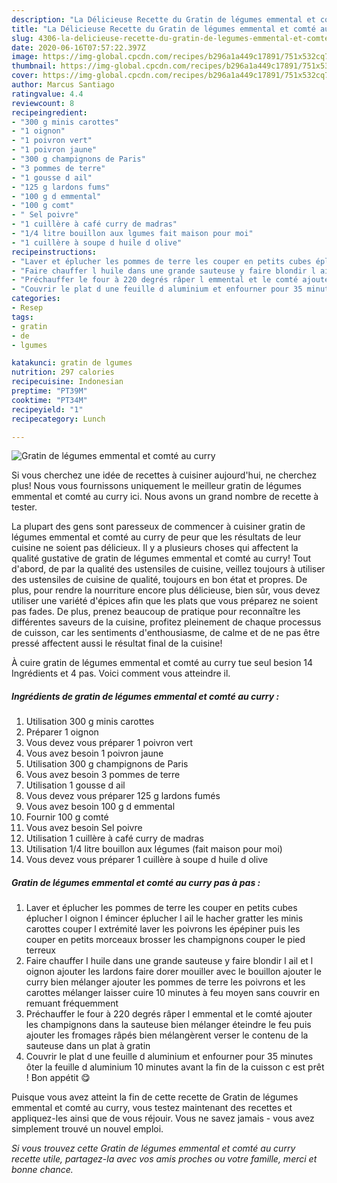```yaml
---
description: "La Délicieuse Recette du Gratin de légumes emmental et comté au curry"
title: "La Délicieuse Recette du Gratin de légumes emmental et comté au curry"
slug: 4306-la-delicieuse-recette-du-gratin-de-legumes-emmental-et-comte-au-curry
date: 2020-06-16T07:57:22.397Z
image: https://img-global.cpcdn.com/recipes/b296a1a449c17891/751x532cq70/gratin-de-legumes-emmental-et-comte-au-curry-photo-principale-de-la-recette.jpg
thumbnail: https://img-global.cpcdn.com/recipes/b296a1a449c17891/751x532cq70/gratin-de-legumes-emmental-et-comte-au-curry-photo-principale-de-la-recette.jpg
cover: https://img-global.cpcdn.com/recipes/b296a1a449c17891/751x532cq70/gratin-de-legumes-emmental-et-comte-au-curry-photo-principale-de-la-recette.jpg
author: Marcus Santiago
ratingvalue: 4.4
reviewcount: 8
recipeingredient:
- "300 g minis carottes"
- "1 oignon"
- "1 poivron vert"
- "1 poivron jaune"
- "300 g champignons de Paris"
- "3 pommes de terre"
- "1 gousse d ail"
- "125 g lardons fums"
- "100 g d emmental"
- "100 g comt"
- " Sel poivre"
- "1 cuillère à café curry de madras"
- "1/4 litre bouillon aux lgumes fait maison pour moi"
- "1 cuillère à soupe d huile d olive"
recipeinstructions:
- "Laver et éplucher les pommes de terre les couper en petits cubes éplucher l oignon l émincer éplucher l ail le hacher gratter les minis carottes couper l extrémité laver les poivrons les épépiner puis les couper en petits morceaux brosser les champignons couper le pied terreux"
- "Faire chauffer l huile dans une grande sauteuse y faire blondir l ail et l oignon ajouter les lardons faire dorer mouiller avec le bouillon ajouter le curry bien mélanger ajouter les pommes de terre les poivrons et les carottes mélanger laisser cuire 10 minutes à feu moyen sans couvrir en remuant fréquemment"
- "Préchauffer le four à 220 degrés râper l emmental et le comté ajouter les champignons dans la sauteuse bien mélanger éteindre le feu puis ajouter les fromages râpés bien mélangèrent verser le contenu de la sauteuse dans un plat à gratin"
- "Couvrir le plat d une feuille d aluminium et enfourner pour 35 minutes ôter la feuille d aluminium 10 minutes avant la fin de la cuisson c est prêt ! Bon appétit 😋"
categories:
- Resep
tags:
- gratin
- de
- lgumes

katakunci: gratin de lgumes 
nutrition: 297 calories
recipecuisine: Indonesian
preptime: "PT39M"
cooktime: "PT34M"
recipeyield: "1"
recipecategory: Lunch

---
```



![Gratin de légumes emmental et comté au curry](https://img-global.cpcdn.com/recipes/b296a1a449c17891/751x532cq70/gratin-de-legumes-emmental-et-comte-au-curry-photo-principale-de-la-recette.jpg)

Si vous cherchez une idée de recettes à cuisiner aujourd'hui, ne cherchez plus! Nous vous fournissons uniquement le meilleur gratin de légumes emmental et comté au curry ici. Nous avons un grand nombre de recette à tester.

La plupart des gens sont paresseux de commencer à cuisiner gratin de légumes emmental et comté au curry de peur que les résultats de leur cuisine ne soient pas délicieux. Il y a plusieurs choses qui affectent la qualité gustative de gratin de légumes emmental et comté au curry! Tout d'abord, de par la qualité des ustensiles de cuisine, veillez toujours à utiliser des ustensiles de cuisine de qualité, toujours en bon état et propres. De plus, pour rendre la nourriture encore plus délicieuse, bien sûr, vous devez utiliser une variété d'épices afin que les plats que vous préparez ne soient pas fades. De plus, prenez beaucoup de pratique pour reconnaître les différentes saveurs de la cuisine, profitez pleinement de chaque processus de cuisson, car les sentiments d'enthousiasme, de calme et de ne pas être pressé affectent aussi le résultat final de la cuisine!

<!--inarticleads1-->

À cuire gratin de légumes emmental et comté au curry tue seul besion 14 Ingrédients et 4 pas. Voici comment vous atteindre il.

##### Ingrédients de gratin de légumes emmental et comté au curry :

1. Utilisation 300 g minis carottes
1. Préparer 1 oignon
1. Vous devez vous préparer 1 poivron vert
1. Vous avez besoin 1 poivron jaune
1. Utilisation 300 g champignons de Paris
1. Vous avez besoin 3 pommes de terre
1. Utilisation 1 gousse d ail
1. Vous devez vous préparer 125 g lardons fumés
1. Vous avez besoin 100 g d emmental
1. Fournir 100 g comté
1. Vous avez besoin  Sel poivre
1. Utilisation 1 cuillère à café curry de madras
1. Utilisation 1/4 litre bouillon aux légumes (fait maison pour moi)
1. Vous devez vous préparer 1 cuillère à soupe d huile d olive




<!--inarticleads2-->

##### Gratin de légumes emmental et comté au curry pas à pas :

1. Laver et éplucher les pommes de terre les couper en petits cubes éplucher l oignon l émincer éplucher l ail le hacher gratter les minis carottes couper l extrémité laver les poivrons les épépiner puis les couper en petits morceaux brosser les champignons couper le pied terreux
1. Faire chauffer l huile dans une grande sauteuse y faire blondir l ail et l oignon ajouter les lardons faire dorer mouiller avec le bouillon ajouter le curry bien mélanger ajouter les pommes de terre les poivrons et les carottes mélanger laisser cuire 10 minutes à feu moyen sans couvrir en remuant fréquemment
1. Préchauffer le four à 220 degrés râper l emmental et le comté ajouter les champignons dans la sauteuse bien mélanger éteindre le feu puis ajouter les fromages râpés bien mélangèrent verser le contenu de la sauteuse dans un plat à gratin
1. Couvrir le plat d une feuille d aluminium et enfourner pour 35 minutes ôter la feuille d aluminium 10 minutes avant la fin de la cuisson c est prêt ! Bon appétit 😋




<!--inarticleads1-->

<p>
Puisque vous avez atteint la fin de cette recette de Gratin de légumes emmental et comté au curry, vous testez maintenant des recettes et appliquez-les ainsi que de vous réjouir. Vous ne savez jamais - vous avez simplement trouvé un nouvel emploi.
</p>

<p>
<i>Si vous trouvez cette Gratin de légumes emmental et comté au curry recette utile, partagez-la avec vos amis proches ou votre famille, merci et bonne chance.</i>
</p>
